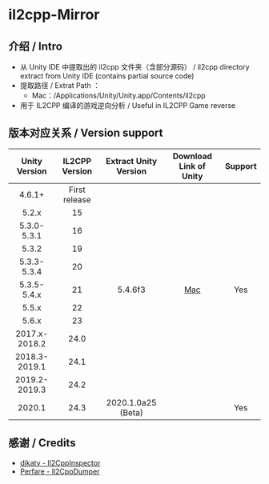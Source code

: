 # il2cpp-Mirror
## 介绍 / Intro

* 从 Unity IDE 中提取出的 il2cpp 文件夹（含部分源码） / il2cpp directory extract from Unity IDE (contains partial source code)
* 提取路径 /  Extrat Path ：
  * Mac：/Applications/Unity/Unity.app/Contents/il2cpp
* 用于 IL2CPP 编译的游戏逆向分析 / Useful in IL2CPP Game reverse

## 版本对应关系 / Version support

| Unity Version | IL2CPP Version | Extract Unity Version |                    Download Link of Unity                    | Support |
| :-----------: | :------------: | :-------------------: | :----------------------------------------------------------: | :-----: |
|    4.6.1+     | First release  |                       |                                                              |         |
|     5.2.x     |       15       |                       |                                                              |         |
|  5.3.0-5.3.1  |       16       |                       |                                                              |         |
|     5.3.2     |       19       |                       |                                                              |         |
|  5.3.3-5.3.4  |       20       |                       |                                                              |         |
|  5.3.5-5.4.x  |       21       |        5.4.6f3        | [Mac](https://download.unitychina.cn/download_unity/7c5210d1343f/UnityDownloadAssistant-5.4.6f3.dmg) |   Yes   |
|     5.5.x     |       22       |                       |                                                              |         |
|     5.6.x     |       23       |                       |                                                              |         |
| 2017.x-2018.2 |      24.0      |                       |                                                              |         |
| 2018.3-2019.1 |      24.1      |                       |                                                              |         |
| 2019.2-2019.3 |      24.2      |                       |                                                              |         |
|    2020.1     |      24.3      |  2020.1.0a25 (Beta)   |                                                              |   Yes   |

## 感谢 / Credits

* [djkaty - Il2CppInspector](https://github.com/djkaty/Il2CppInspector)
* [Perfare - Il2CppDumper](https://github.com/Perfare/Il2CppDumper)